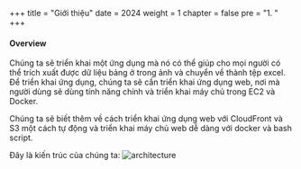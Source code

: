 +++
title = "Giới thiệu"
date = 2024
weight = 1
chapter = false
pre = "1. "
+++

#### Overview

Chúng ta sẽ triển khai một ứng dụng mà nó có thể giúp cho mọi người có thể trích xuất được dữ liệu bảng ở trong ảnh và chuyển về thành tệp excel. Để triển khai ứng dụng, chúng ta sẽ cần triển khai ứng dụng web, nơi mà người dùng sẽ dùng tính năng chính và triển khai máy chủ trong EC2 và Docker.

Chúng ta sẽ biết thêm về cách triển khai ứng dụng web với CloudFront và S3 một cách tự động và triển khai máy chủ web dễ dàng với docker và bash script.

Đây là kiến trúc của chúng ta:
![architecture](/images/1-introduction/architecture.png)
